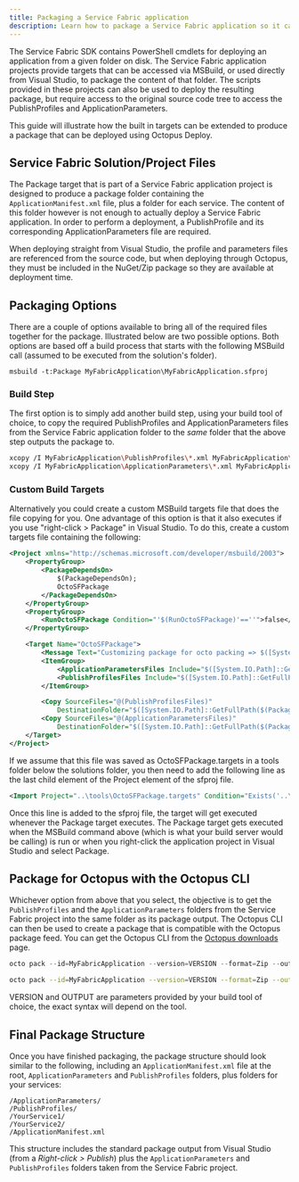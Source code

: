 ```yaml
---
title: Packaging a Service Fabric application
description: Learn how to package a Service Fabric application so it can be deployed from Octopus.
---
```


The Service Fabric SDK contains PowerShell cmdlets for deploying an application from a given folder on disk. The Service Fabric application projects provide targets that can be accessed via MSBuild, or used directly from Visual Studio, to package the content of that folder. The scripts provided in these projects can also be used to deploy the resulting package, but require access to the original source code tree to access the PublishProfiles and ApplicationParameters.

This guide will illustrate how the built in targets can be extended to produce a package that can be deployed using Octopus Deploy.

## Service Fabric Solution/Project Files

The Package target that is part of a Service Fabric application project is designed to produce a package folder containing the `ApplicationManifest.xml` file, plus a folder for each service. The content of this folder however is not enough to actually deploy a Service Fabric application. In order to perform a deployment, a PublishProfile and its corresponding ApplicationParameters file are required.

When deploying straight from Visual Studio, the profile and parameters files are referenced from the source code, but when deploying through Octopus, they must be included in the NuGet/Zip package so they are available at deployment time.

## Packaging Options

There are a couple of options available to bring all of the required files together for the package. Illustrated below are two possible options. Both options are based off a build process that starts with the following MSBuild call (assumed to be executed from the solution's folder).

```
msbuild -t:Package MyFabricApplication\MyFabricApplication.sfproj
```

### Build Step

The first option is to simply add another build step, using your build tool of choice, to copy the required PublishProfiles and ApplicationParameters files from the Service Fabric application folder to the _same_ folder that the above step outputs the package to.

```bash
xcopy /I MyFabricApplication\PublishProfiles\*.xml MyFabricApplication\pkg\Release\PublishProfiles
xcopy /I MyFabricApplication\ApplicationParameters\*.xml MyFabricApplication\pkg\Release\ApplicationParameters
```

### Custom Build Targets

Alternatively you could create a custom MSBuild targets file that does the file copying for you. One advantage of this option is that it also executes if you use "right-click > Package" in Visual Studio. To do this, create a custom targets file containing the following:

```xml
<Project xmlns="http://schemas.microsoft.com/developer/msbuild/2003">
	<PropertyGroup>
		<PackageDependsOn>
			$(PackageDependsOn);
			OctoSFPackage
		</PackageDependsOn>
	</PropertyGroup>  
	<PropertyGroup>
		<RunOctoSFPackage Condition="'$(RunOctoSFPackage)'==''">false</RunOctoSFPackage>
	</PropertyGroup>

	<Target Name="OctoSFPackage">
		<Message Text="Customizing package for octo packing => $([System.IO.Path]::GetFullPath($(PackageLocation)))" />
		<ItemGroup>  
			<ApplicationParametersFiles Include="$([System.IO.Path]::GetFullPath($(PackageLocation)))\..\..\ApplicationParameters\*.xml"/>  
			<PublishProfilesFiles Include="$([System.IO.Path]::GetFullPath($(PackageLocation)))\..\..\PublishProfiles\*.xml"/>  
		</ItemGroup>

		<Copy SourceFiles="@(PublishProfilesFiles)"
			DestinationFolder="$([System.IO.Path]::GetFullPath($(PackageLocation)))\PublishProfiles" />  
		<Copy SourceFiles="@(ApplicationParametersFiles)"
			DestinationFolder="$([System.IO.Path]::GetFullPath($(PackageLocation)))\ApplicationParameters" />  
	</Target>
</Project>
```

If we assume that this file was saved as OctoSFPackage.targets in a tools folder below the solutions folder, you then need to add the following line as the last child element of the Project element of the sfproj file.

```xml
<Import Project="..\tools\OctoSFPackage.targets" Condition="Exists('..\tools\OctoSFPackage.targets')" />
```

Once this line is added to the sfproj file, the target will get executed whenever the Package target executes. The Package target gets executed when the MSBuild command above (which is what your build server would be calling) is run or when you right-click the application project in Visual Studio and select Package.

## Package for Octopus with the Octopus CLI

Whichever option from above that you select, the objective is to get the `PublishProfiles` and the `ApplicationParameters` folders from the Service Fabric project into the same folder as its package output. The Octopus CLI can then be used to create a package that is compatible with the Octopus package feed. You can get the Octopus CLI from the [Octopus downloads](http://octopus.com/downloads) page.

```powershell
octo pack --id=MyFabricApplication --version=VERSION --format=Zip --outFolder=OUTPUT --basePath=MyFabricApplication\pkg\Release
```
```bash
octo pack --id=MyFabricApplication --version=VERSION --format=Zip --outFolder=OUTPUT --basePath=MyFabricApplication/pkg/Release
```

VERSION and OUTPUT are parameters provided by your build tool of choice, the exact syntax will depend on the tool.

## Final Package Structure

Once you have finished packaging, the package structure should look similar to the following, including an `ApplicationManifest.xml` file at the root, `ApplicationParameters` and `PublishProfiles` folders, plus folders for your services:

```
/ApplicationParameters/
/PublishProfiles/
/YourService1/
/YourService2/
/ApplicationManifest.xml
```

This structure includes the standard package output from Visual Studio (from a _Right-click > Publish_) plus the `ApplicationParameters` and `PublishProfiles` folders taken from the Service Fabric project.
